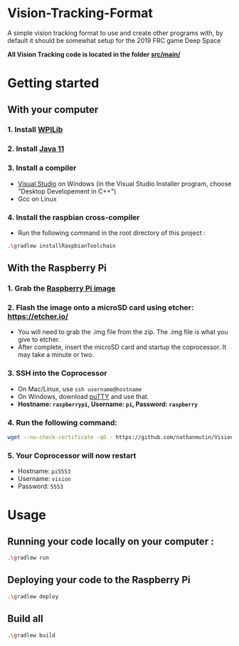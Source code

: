 # Vision-Tracking-Format

A simple vision tracking format to use and create other programs with, by default it should be somewhat setup for the 2019 FRC game Deep Space

**All Vision Tracking code is located in the folder [src/main/](src/main)**


# Getting started

## With your computer

### 1. Install [WPILib](https://github.com/wpilibsuite/allwpilib/releases)

### 2. Install [Java 11](https://www.oracle.com/technetwork/java/javase/downloads/jdk11-downloads-5066655.html)

### 3. Install a compiler
  - [Visual Studio](https://visualstudio.microsoft.com/fr/downloads/) on Windows (in the Visual Studio Installer program, choose "Desktop Developement in C++")
  - Gcc on Linux

### 4. Install the raspbian cross-compiler
  - Run the following command in the root directory of this project :
  ```bash
  .\gradlew installRaspbianToolchain
  ```


## With the Raspberry Pi

### 1. Grab the [Raspberry Pi image](https://downloads.raspberrypi.org/raspbian_lite_latest)

### 2. Flash the image onto a microSD card using etcher: https://etcher.io/
  - You will need to grab the .img file from the zip. The .img file is what you give to etcher.
  - After complete, insert the microSD card and startup the coprocessor. It may take a minute or two.

### 3. SSH into the Coprocessor
  - On Mac/Linux, use `ssh username@hostname`
  - On Windows, download [puTTY](https://www.putty.org/) and use that.
  - **Hostname: `raspberrypi`, Username: `pi`, Password: `raspberry`**

### 4. Run the following command:
  ```bash
  wget --no-check-certificate -qO - https://github.com/nathanmutin/Vision-Tracking-Format/blob/master/bootstrap.sh?raw=1 | bash
  ```

### 5. Your Coprocessor will now restart
  - Hostname: `pi5553`
  - Username: `vision`
  - Password: `5553`



# Usage

## Running your code locally on your computer :
```bash
.\gradlew run
```

## Deploying your code to the Raspberry Pi
```bash
.\gradlew deploy
```

## Build all
```bash
.\gradlew build
```
